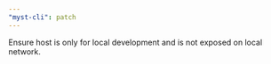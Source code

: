 ```yaml
---
"myst-cli": patch
---
```


Ensure host is only for local development and is not exposed on local network.
